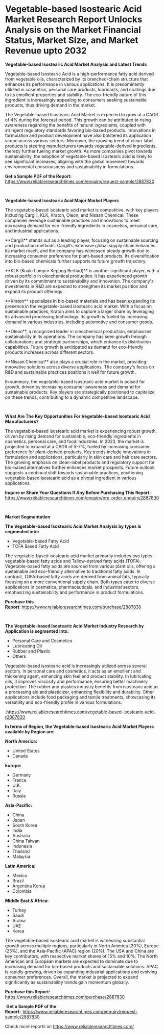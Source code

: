 <p><h1>Vegetable-based Isostearic Acid Market Research Report Unlocks Analysis on the Market Financial Status, Market Size, and Market Revenue upto 2032</h1></p><p><strong>Vegetable-based Isostearic Acid Market Analysis and Latest Trends</strong></p>
<p><p>Vegetable-based Isostearic Acid is a high-performance fatty acid derived from vegetable oils, characterized by its branched-chain structure that enhances its performance in various applications. It is predominantly utilized in cosmetics, personal care products, lubricants, and coatings due to its emollient properties and stability. The eco-friendly nature of this ingredient is increasingly appealing to consumers seeking sustainable products, thus driving demand in the market.</p><p>The Vegetable-based Isostearic Acid Market is expected to grow at a CAGR of 4% during the forecast period. This growth can be attributed to rising awareness regarding the benefits of natural ingredients, coupled with stringent regulatory standards favoring bio-based products. Innovations in formulation and product development have also bolstered its application scope across various sectors. Moreover, the growing trend of clean-label products is steering manufacturers towards vegetable-derived ingredients, thereby further fueling market growth. As more companies pivot towards sustainability, the adoption of vegetable-based isostearic acid is likely to see significant increases, aligning with the global movement towards environmental consciousness and sustainability in formulations.</p></p>
<p><strong>Get a Sample PDF of the Report:&nbsp;</strong> <a href="https://www.reliableresearchtimes.com/enquiry/request-sample/2887830?utm_campaign=3293&utm_medium=2&utm_source=Github&utm_content=ia&utm_term=14032025&utm_id=vegetable-based-isostearic-acid">https://www.reliableresearchtimes.com/enquiry/request-sample/2887830</a></p>
<p>&nbsp;</p>
<p><strong>Vegetable-based Isostearic Acid Major Market Players</strong></p>
<p><p>The vegetable-based isostearic acid market is competitive, with key players including Cargill, KLK, Kraton, Oleon, and Nissan Chemical. These companies leverage sustainable practices and innovations to meet increasing demand for eco-friendly ingredients in cosmetics, personal care, and industrial applications.</p><p>**Cargill** stands out as a leading player, focusing on sustainable sourcing and production methods. Cargill's extensive global supply chain enhances its market reach, and the company has witnessed steady growth due to increasing consumer preference for plant-based products. Its diversification into bio-based chemicals further supports its future growth trajectory.</p><p>**KLK (Kuala Lumpur Kepong Berhad)** is another significant player, with a robust portfolio in oleochemical production. It has experienced growth driven by its commitment to sustainability and innovation. The company's investments in R&D are expected to strengthen its market position and expand its product offerings.</p><p>**Kraton** specializes in bio-based materials and has been expanding its presence in the vegetable-based isostearic acid market. With a focus on sustainable practices, Kraton aims to capture a larger share by leveraging its advanced processing technology. Its growth is fueled by increasing demand in various industries, including automotive and consumer goods.</p><p>**Oleon**, a recognized leader in oleochemical production, emphasizes sustainability in its operations. The company has seen growth through collaborations and strategic partnerships, which enhance its distribution capabilities. Future growth is anticipated as demand for eco-friendly products increases across different sectors.</p><p>**Nissan Chemical** also plays a crucial role in the market, providing innovative solutions across diverse applications. The company's focus on R&D and sustainable practices positions it well for future growth.</p><p>In summary, the vegetable-based isostearic acid market is poised for growth, driven by increasing consumer awareness and demand for sustainable products. Key players are strategically positioned to capitalize on these trends, contributing to a dynamic competitive landscape.</p></p>
<p>&nbsp;</p>
<p><strong>What Are The Key Opportunities For Vegetable-based Isostearic Acid Manufacturers?</strong></p>
<p><p>The vegetable-based isostearic acid market is experiencing robust growth, driven by rising demand for sustainable, eco-friendly ingredients in cosmetics, personal care, and food industries. In 2023, the market is projected to expand at a CAGR of 5-7%, fueled by increasing consumer preference for plant-derived products. Key trends include innovations in formulation and applications, particularly in skin care and hair care sectors. The growing emphasis on clean-label products and regulatory support for bio-based alternatives further enhances market prospects. Future outlook suggests a continual shift towards sustainable practices, positioning vegetable-based isostearic acid as a pivotal ingredient in various applications.</p></p>
<p><strong>Inquire or Share Your Questions If Any Before Purchasing This Report:</strong> <a href="https://www.reliableresearchtimes.com/enquiry/pre-order-enquiry/2887830?utm_campaign=3293&utm_medium=2&utm_source=Github&utm_content=ia&utm_term=14032025&utm_id=vegetable-based-isostearic-acid">https://www.reliableresearchtimes.com/enquiry/pre-order-enquiry/2887830</a></p>
<p>&nbsp;</p>
<p><strong>Market Segmentation</strong></p>
<p><strong>The Vegetable-based Isostearic Acid Market Analysis by types is segmented into:</strong></p>
<p><ul><li>Vegetable-based Fatty Acid</li><li>TOFA Based Fatty Acid</li></ul></p>
<p><p>The vegetable-based isostearic acid market primarily includes two types: vegetable-based fatty acids and Tallow-derived fatty acids (TOFA). Vegetable-based fatty acids are sourced from various plant oils, offering a sustainable and eco-friendly alternative to traditional fatty acids. In contrast, TOFA-based fatty acids are derived from animal fats, typically focusing on a more conventional supply chain. Both types cater to diverse applications in cosmetics, pharmaceuticals, and industrial sectors, emphasizing sustainability and performance in product formulations.</p></p>
<p><strong>Purchase this Report:&nbsp;</strong><a href="https://www.reliableresearchtimes.com/purchase/2887830?utm_campaign=3293&utm_medium=2&utm_source=Github&utm_content=ia&utm_term=14032025&utm_id=vegetable-based-isostearic-acid">https://www.reliableresearchtimes.com/purchase/2887830</a></p>
<p>&nbsp;</p>
<p><strong>The Vegetable-based Isostearic Acid Market Industry Research by Application is segmented into:</strong></p>
<p><ul><li>Personal Care and Cosmetics</li><li>Lubricating Oil</li><li>Rubber and Plastic</li><li>Others</li></ul></p>
<p><p>Vegetable-based isostearic acid is increasingly utilized across several sectors. In personal care and cosmetics, it acts as an emollient and thickening agent, enhancing skin feel and product stability. In lubricating oils, it improves viscosity and performance, ensuring better machinery protection. The rubber and plastics industry benefits from isostearic acid as a processing aid and plasticizer, enhancing flexibility and durability. Other applications include food packaging and textile treatments, showcasing its versatility and eco-friendly profile in various formulations.</p></p>
<p><a href="https://www.reliableresearchtimes.com/vegetable-based-isostearic-acid-r2887830?utm_campaign=3293&utm_medium=2&utm_source=Github&utm_content=ia&utm_term=14032025&utm_id=vegetable-based-isostearic-acid">&nbsp;https://www.reliableresearchtimes.com/vegetable-based-isostearic-acid-r2887830</a></p>
<p><strong>In terms of Region, the Vegetable-based Isostearic Acid Market Players available by Region are:</strong></p>
<p>
    <p> <strong> North America: </strong>
        <ul>
            <li>United States</li>
            <li>Canada</li>
        </ul>
        </p> 
    <p> <strong> Europe: </strong>
        <ul>
            <li>Germany</li>
            <li>France</li>
            <li>U.K.</li>
            <li>Italy</li>
            <li>Russia</li>
        </ul>
        </p> 
    <p> <strong> Asia-Pacific: </strong>
        <ul>
            <li>China</li>
            <li>Japan</li>
            <li>South Korea</li>
            <li>India</li>
            <li>Australia</li>
            <li>China Taiwan</li>
            <li>Indonesia</li>
            <li>Thailand</li>
            <li>Malaysia</li>
        </ul>
        </p> 
    <p> <strong> Latin America: </strong>
        <ul>
            <li>Mexico</li>
            <li>Brazil</li>
            <li>Argentina Korea</li>
            <li>Colombia</li>
        </ul>
        </p> 
    <p> <strong> Middle East & Africa: </strong>
        <ul>
            <li>Turkey</li>
            <li>Saudi</li>
            <li>Arabia</li>
            <li>UAE</li>
            <li>Korea</li>
        </ul>
    </p>
    </p>
<p><p>The vegetable-based isostearic acid market is witnessing substantial growth across multiple regions, particularly in North America (30%), Europe (25%), and the Asia-Pacific (APAC) region (20%). The USA and China are key contributors, with respective market shares of 15% and 10%. The North American and European markets are expected to dominate due to increasing demand for bio-based products and sustainable solutions. APAC is rapidly growing, driven by expanding industrial applications and evolving consumer preferences. Overall, the market is projected to expand significantly as sustainability trends gain momentum globally.</p></p>
<p><strong>Purchase this Report: </strong><a href="https://www.reliableresearchtimes.com/purchase/2887830?utm_campaign=3293&utm_medium=2&utm_source=Github&utm_content=ia&utm_term=14032025&utm_id=vegetable-based-isostearic-acid">https://www.reliableresearchtimes.com/purchase/2887830</a></p>
<p>&nbsp;<strong>Get a Sample PDF of the Report:&nbsp;&nbsp;</strong><a href="https://www.reliableresearchtimes.com/enquiry/request-sample/2887830?utm_campaign=3293&utm_medium=2&utm_source=Github&utm_content=ia&utm_term=14032025&utm_id=vegetable-based-isostearic-acid">https://www.reliableresearchtimes.com/enquiry/request-sample/2887830</a></p>
<p><strong></strong></p>
<p>Check more reports on <a href="https://www.reliableresearchtimes.com/?utm_campaign=3293&utm_medium=2&utm_source=Github&utm_content=ia&utm_term=14032025&utm_id=vegetable-based-isostearic-acid">https://www.reliableresearchtimes.com/</a></p>